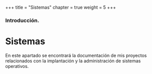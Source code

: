 +++
title = "Sistemas"
chapter = true
weight = 5
+++

### Introducción.

# Sistemas

En este apartado se encontrará la documentación de mis proyectos relacionados con la implantación y la administración de sistemas operativos.